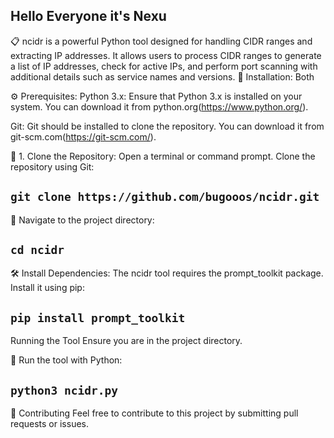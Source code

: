 ## Hello Everyone it's Nexu
📋 ncidr
is a powerful Python tool designed for handling CIDR ranges and extracting IP addresses. It allows users to process CIDR ranges to generate a list of IP addresses, check for active IPs, and perform port scanning with additional details such as service names and versions.
 🌟 Installation: Both

 ⚙️ Prerequisites: 
Python 3.x: Ensure that Python 3.x is installed on your system. You can download it from python.org(https://www.python.org/).

Git: Git should be installed to clone the repository. You can download it from git-scm.com(https://git-scm.com/).

 📝 1. Clone the Repository:
Open a terminal or command prompt.
Clone the repository using Git:

## ```git clone https://github.com/bugooos/ncidr.git```

📝 Navigate to the project directory:

## ```cd ncidr```

🛠️ Install Dependencies:
The ncidr tool requires the prompt_toolkit package. Install it using pip:

## ```pip install prompt_toolkit```

Running the Tool
Ensure you are in the project directory.

🚀 Run the tool with Python:

## ```python3 ncidr.py```

🎨 Contributing
Feel free to contribute to this project by submitting pull requests or issues.
